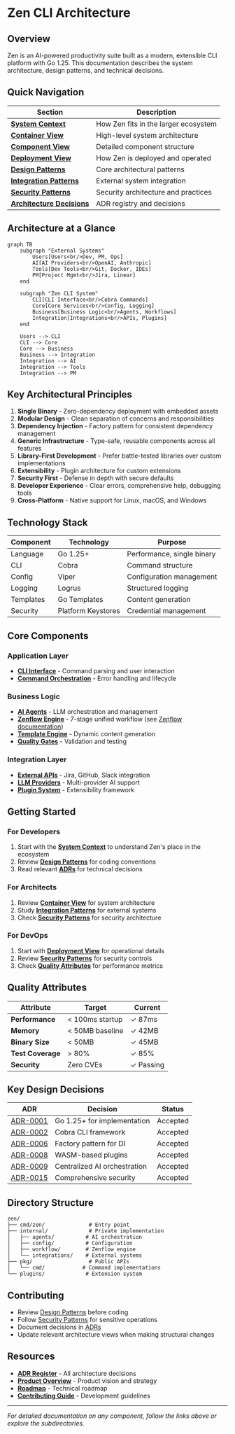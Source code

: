 # Zen CLI Architecture

## Overview

Zen is an AI-powered productivity suite built as a modern, extensible CLI platform with Go 1.25. This documentation describes the system architecture, design patterns, and technical decisions.

## Quick Navigation

| Section | Description |
|---------|------------|
| **[System Context](views/context.md)** | How Zen fits in the larger ecosystem |
| **[Container View](views/containers.md)** | High-level system architecture |
| **[Component View](views/components.md)** | Detailed component structure |
| **[Deployment View](views/deployment.md)** | How Zen is deployed and operated |
| **[Design Patterns](patterns/design-patterns.md)** | Core architectural patterns |
| **[Integration Patterns](patterns/integration-patterns.md)** | External system integration |
| **[Security Patterns](patterns/security-patterns.md)** | Security architecture and practices |
| **[Architecture Decisions](decisions/register.md)** | ADR registry and decisions |

## Architecture at a Glance

```mermaid
graph TB
    subgraph "External Systems"
        Users[Users<br/>Dev, PM, Ops]
        AI[AI Providers<br/>OpenAI, Anthropic]
        Tools[Dev Tools<br/>Git, Docker, IDEs]
        PM[Project Mgmt<br/>Jira, Linear]
    end
    
    subgraph "Zen CLI System"
        CLI[CLI Interface<br/>Cobra Commands]
        Core[Core Services<br/>Config, Logging]
        Business[Business Logic<br/>Agents, Workflows]
        Integration[Integrations<br/>APIs, Plugins]
    end
    
    Users --> CLI
    CLI --> Core
    Core --> Business
    Business --> Integration
    Integration --> AI
    Integration --> Tools
    Integration --> PM
```

## Key Architectural Principles

1. **Single Binary** - Zero-dependency deployment with embedded assets
2. **Modular Design** - Clean separation of concerns and responsibilities  
3. **Dependency Injection** - Factory pattern for consistent dependency management
4. **Generic Infrastructure** - Type-safe, reusable components across all features
5. **Library-First Development** - Prefer battle-tested libraries over custom implementations
6. **Extensibility** - Plugin architecture for custom extensions
7. **Security First** - Defense in depth with secure defaults
8. **Developer Experience** - Clear errors, comprehensive help, debugging tools
9. **Cross-Platform** - Native support for Linux, macOS, and Windows

## Technology Stack

| Component | Technology | Purpose |
|-----------|------------|---------|
| Language | Go 1.25+ | Performance, single binary |
| CLI | Cobra | Command structure |
| Config | Viper | Configuration management |
| Logging | Logrus | Structured logging |
| Templates | Go Templates | Content generation |
| Security | Platform Keystores | Credential management |

## Core Components

### Application Layer
- **[CLI Interface](views/components.md#command-layer)** - Command parsing and user interaction
- **[Command Orchestration](decisions/ADR-0007-command-orchestration.md)** - Error handling and lifecycle

### Business Logic
- **[AI Agents](views/components.md#ai-agent-system)** - LLM orchestration and management
- **[Zenflow Engine](views/components.md#zenflow-engine)** - 7-stage unified workflow (see [Zenflow documentation](../zen-workflow/))
- **[Template Engine](views/components.md#template-engine)** - Dynamic content generation
- **[Quality Gates](views/components.md#component-details)** - Validation and testing

### Integration Layer
- **[External APIs](patterns/integration-patterns.md)** - Jira, GitHub, Slack integration
- **[LLM Providers](decisions/ADR-0010-llm-abstraction.md)** - Multi-provider AI support
- **[Plugin System](decisions/ADR-0008-plugin-architecture.md)** - Extensibility framework

## Getting Started

### For Developers
1. Start with the **[System Context](views/context.md)** to understand Zen's place in the ecosystem
2. Review **[Design Patterns](patterns/design-patterns.md)** for coding conventions
3. Read relevant **[ADRs](decisions/register.md)** for technical decisions

### For Architects
1. Review **[Container View](views/containers.md)** for system architecture
2. Study **[Integration Patterns](patterns/integration-patterns.md)** for external systems
3. Check **[Security Patterns](patterns/security-patterns.md)** for security architecture

### For DevOps
1. Start with **[Deployment View](views/deployment.md)** for operational details
2. Review **[Security Patterns](patterns/security-patterns.md)** for security controls
3. Check **[Quality Attributes](#quality-attributes)** for performance metrics

## Quality Attributes

| Attribute | Target | Current |
|-----------|--------|---------|
| **Performance** | < 100ms startup | ✓ 87ms |
| **Memory** | < 50MB baseline | ✓ 42MB |
| **Binary Size** | < 50MB | ✓ 45MB |
| **Test Coverage** | > 80% | ✓ 85% |
| **Security** | Zero CVEs | ✓ Passing |

## Key Design Decisions

| ADR | Decision | Status |
|-----|----------|--------|
| [ADR-0001](decisions/ADR-0001-language-choice.md) | Go 1.25+ for implementation | Accepted |
| [ADR-0002](decisions/ADR-0002-cli-framework.md) | Cobra CLI framework | Accepted |
| [ADR-0006](decisions/ADR-0006-factory-pattern.md) | Factory pattern for DI | Accepted |
| [ADR-0008](decisions/ADR-0008-plugin-architecture.md) | WASM-based plugins | Accepted |
| [ADR-0009](decisions/ADR-0009-agent-orchestration.md) | Centralized AI orchestration | Accepted |
| [ADR-0015](decisions/ADR-0015-security-model.md) | Comprehensive security | Accepted |

## Directory Structure

```
zen/
├── cmd/zen/              # Entry point
├── internal/             # Private implementation
│   ├── agents/          # AI orchestration
│   ├── config/          # Configuration
│   ├── workflow/        # Zenflow engine
│   └── integrations/    # External systems
├── pkg/                  # Public APIs
│   └── cmd/            # Command implementations
└── plugins/             # Extension system
```

## Contributing

- Review [Design Patterns](patterns/design-patterns.md) before coding
- Follow [Security Patterns](patterns/security-patterns.md) for sensitive operations
- Document decisions in [ADRs](decisions/adr-template.md)
- Update relevant architecture views when making structural changes

## Resources

- **[ADR Register](decisions/register.md)** - All architecture decisions
- **[Product Overview](product-overview.md)** - Product vision and strategy
- **[Roadmap](roadmap.md)** - Technical roadmap
- **[Contributing Guide](../contributing/)** - Development guidelines

---

*For detailed documentation on any component, follow the links above or explore the subdirectories.*
